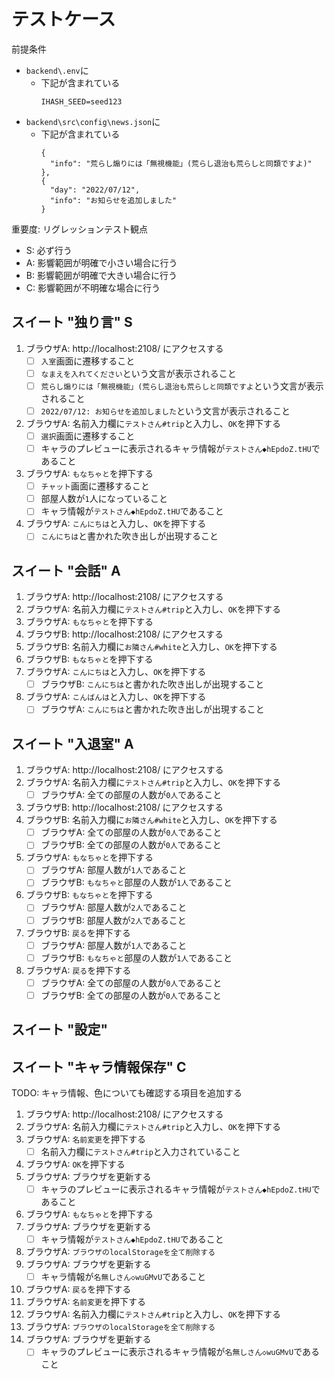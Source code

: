 # テストケース

前提条件
- `backend\.env`に
  - 下記が含まれている
    ```
    IHASH_SEED=seed123
    ```
- `backend\src\config\news.json`に
  - 下記が含まれている
    ```
    {
      "info": "荒らし煽りには「無視機能」(荒らし退治も荒らしと同類ですよ)"
    },
    {
      "day": "2022/07/12",
      "info": "お知らせを追加しました"
    }
    ```

重要度: リグレッションテスト観点

- S: 必ず行う
- A: 影響範囲が明確で小さい場合に行う
- B: 影響範囲が明確で大きい場合に行う
- C: 影響範囲が不明確な場合に行う

## スイート "独り言" S

1. ブラウザA: http://localhost:2108/ にアクセスする
    - [ ] `入室`画面に遷移すること
    - [ ] `なまえを入れてください`という文言が表示されること
    - [ ] `荒らし煽りには「無視機能」(荒らし退治も荒らしと同類ですよ`という文言が表示されること
    - [ ] `2022/07/12: お知らせを追加しました`という文言が表示されること
1. ブラウザA: 名前入力欄に`テストさん#trip`と入力し、`OK`を押下する
    - [ ] `選択`画面に遷移すること
    - [ ] キャラのプレビューに表示されるキャラ情報が`テストさん◆hEpdoZ.tHU`であること
1. ブラウザA: `もなちゃと`を押下する
    - [ ] `チャット`画面に遷移すること
    - [ ] 部屋人数が`1`人になっていること
    - [ ] キャラ情報が`テストさん◆hEpdoZ.tHU`であること
1. ブラウザA: `こんにちは`と入力し、`OK`を押下する
    - [ ] `こんにちは`と書かれた吹き出しが出現すること

## スイート "会話" A

1. ブラウザA: http://localhost:2108/ にアクセスする
1. ブラウザA: 名前入力欄に`テストさん#trip`と入力し、`OK`を押下する
1. ブラウザA: `もなちゃと`を押下する
1. ブラウザB: http://localhost:2108/ にアクセスする
1. ブラウザB: 名前入力欄に`お隣さん#white`と入力し、`OK`を押下する
1. ブラウザB: `もなちゃと`を押下する
1. ブラウザA: `こんにちは`と入力し、`OK`を押下する
    - [ ] ブラウザB: `こんにちは`と書かれた吹き出しが出現すること
1. ブラウザA: `こんばんは`と入力し、`OK`を押下する
    - [ ] ブラウザA: `こんにちは`と書かれた吹き出しが出現すること

## スイート "入退室" A

1. ブラウザA: http://localhost:2108/ にアクセスする
1. ブラウザA: 名前入力欄に`テストさん#trip`と入力し、`OK`を押下する
    - [ ] ブラウザA: 全ての部屋の人数が`0人`であること
1. ブラウザB: http://localhost:2108/ にアクセスする
1. ブラウザB: 名前入力欄に`お隣さん#white`と入力し、`OK`を押下する
    - [ ] ブラウザA: 全ての部屋の人数が`0人`であること
    - [ ] ブラウザB: 全ての部屋の人数が`0人`であること
1. ブラウザA: `もなちゃと`を押下する
    - [ ] ブラウザA: 部屋人数が`1人`であること
    - [ ] ブラウザB: `もなちゃと`部屋の人数が`1人`であること
1. ブラウザB: `もなちゃと`を押下する
    - [ ] ブラウザA: 部屋人数が`2人`であること
    - [ ] ブラウザB: 部屋人数が`2人`であること
1. ブラウザB: `戻る`を押下する
    - [ ] ブラウザA: 部屋人数が`1人`であること
    - [ ] ブラウザB: `もなちゃと`部屋の人数が`1人`であること
1. ブラウザA: `戻る`を押下する
    - [ ] ブラウザA: 全ての部屋の人数が`0人`であること
    - [ ] ブラウザB: 全ての部屋の人数が`0人`であること

## スイート "設定"

## スイート "キャラ情報保存" C

TODO: キャラ情報、色についても確認する項目を追加する

1. ブラウザA: http://localhost:2108/ にアクセスする
1. ブラウザA: 名前入力欄に`テストさん#trip`と入力し、`OK`を押下する
1. ブラウザA: `名前変更`を押下する
    - [ ] 名前入力欄に`テストさん#trip`と入力されていること
1. ブラウザA: `OK`を押下する
1. ブラウザA: ブラウザを更新する
    - [ ] キャラのプレビューに表示されるキャラ情報が`テストさん◆hEpdoZ.tHU`であること
1. ブラウザA: `もなちゃと`を押下する
1. ブラウザA: ブラウザを更新する
    - [ ] キャラ情報が`テストさん◆hEpdoZ.tHU`であること
1. ブラウザA: `ブラウザのlocalStorageを全て削除する`
1. ブラウザA: ブラウザを更新する
    - [ ] キャラ情報が`名無しさん◇wuGMvU`であること
1. ブラウザA: `戻る`を押下する
1. ブラウザA: `名前変更`を押下する
1. ブラウザA: 名前入力欄に`テストさん#trip`と入力し、`OK`を押下する
1. ブラウザA: `ブラウザのlocalStorageを全て削除する`
1. ブラウザA: ブラウザを更新する
    - [ ] キャラのプレビューに表示されるキャラ情報が`名無しさん◇wuGMvU`であること
